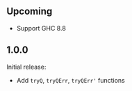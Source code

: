 ## Upcoming

* Support GHC 8.8

## 1.0.0

Initial release:

* Add `tryQ`, `tryQErr`, `tryQErr'` functions
